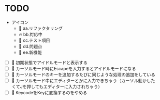 # TODO

- アイコン
  - 🎨 aa.リファクタリング
  - 🔥 bb.対応中
  - 📘 cc.テスト項目
  - 👻 dd.問題点
  - 🚀 ee.新機能

- [ ] 🚀 初期状態でアイドルモードと表示する
- [ ] 🚀 カーソルモード時にEscapeを入力するとアイドルモードになる
- [ ] 👻 カーソルモードのキーを追加するたびに同じような処理の追加をしている
- [ ] 👻 カーソルモード中にエディターとかに入力できちゃう（カーソル動かしたくてJを押してもエディターに入力されちゃう）
- [ ] 🎨 KeycodeをKeyに変換するのをやめる